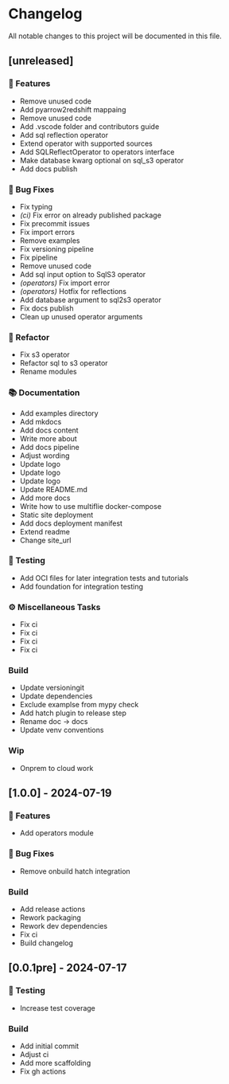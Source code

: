 # Changelog

All notable changes to this project will be documented in this file.

## [unreleased]

### 🚀 Features

- Remove unused code
- Add pyarrow2redshift mappaing
- Remove unused code
- Add .vscode folder and contributors guide
- Add sql reflection operator
- Extend operator with supported sources
- Add SQLReflectOperator to operators interface
- Make database kwarg optional on sql_s3 operator
- Add docs publish

### 🐛 Bug Fixes

- Fix typing
- *(ci)* Fix error on already published package
- Fix precommit issues
- Fix import errors
- Remove examples
- Fix versioning pipeline
- Fix pipeline
- Remove unused code
- Add sql input option to SqlS3 operator
- *(operators)* Fix import error
- *(operators)* Hotfix for reflections
- Add database argument to sql2s3 operator
- Fix docs publish
- Clean up unused operator arguments

### 🚜 Refactor

- Fix s3 operator
- Refactor sql to s3 operator
- Rename modules

### 📚 Documentation

- Add examples directory
- Add mkdocs
- Add docs content
- Write more about
- Add docs pipeline
- Adjust wording
- Update logo
- Update logo
- Update logo
- Update README.md
- Add more docs
- Write how to use multiflie docker-compose
- Static site deployment
- Add docs deployment manifest
- Extend readme
- Change site_url

### 🧪 Testing

- Add OCI files for later integration tests and tutorials
- Add foundation for integration testing

### ⚙️ Miscellaneous Tasks

- Fix ci
- Fix ci
- Fix ci
- Fix ci

### Build

- Update versioningit
- Update dependencies
- Exclude examplse from mypy check
- Add hatch plugin to release step
- Rename doc -> docs
- Update venv conventions

### Wip

- Onprem to cloud work

## [1.0.0] - 2024-07-19

### 🚀 Features

- Add operators module

### 🐛 Bug Fixes

- Remove onbuild hatch integration

### Build

- Add release actions
- Rework packaging
- Rework dev dependencies
- Fix ci
- Build changelog

## [0.0.1pre] - 2024-07-17

### 🧪 Testing

- Increase test coverage

### Build

- Add initial commit
- Adjust ci
- Add more scaffolding
- Fix gh actions

<!-- generated by git-cliff -->
